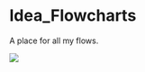# Idea_Flowcharts
A place for all my flows. 


[![](https://mermaid.ink/img/pako:eNp1k2tv2jAUhv_Kkb9skygioRfIh02UlF6h3HpNKtVLDsQisZHjlLGU_z7jGKmsW6RIOe_7nPPaTlKSSMRIPDJLxSpKqFQw9UMO-uoEE6XrFzg4-P7u1C8wTcU7nH7tFWkKfeTFt4o73QLQLX0plrFY8U0ld03fLcd38Ms-XSBQmLJogWoPmK700LOy1xl9yfeNRKLu7ZX3DFfQFxKt7Zu88-AsoyyFTqGSl8o4M8bFZ6NnjMugz_LISudGugqOwWdzpgwNQykizHOLXBmE4-qGccyDkLxuISFZjnFFfLo6kWKCQ1dkyxTVf7ExxkyiZvn8NSQ2bhdkUq-DruAx207zgM30Imkq5s26AypBDnOhBDi6tL3Xpunmn8d8Y7x-6cNaFEBTiTReQ0LftqQy5I89dFD2JMaxgAtN5nC3tG7fuLfBE-5OqFKGwUBY4dYIo3KCVEYJzITchkobY-cMq5SqGJliHNiON0bBvL6Xj_bko11t7tK3xNgQ02BccOgsmVUnlVoVU1PcBdOE8oU5hYFQaMmBMe-DYYo0R0CuUMKAZjv_3vgP-_7HJT4Y4PGvAUX2E6UlHg3xtE-MCpRrCzwZ4Lnaw_DSqqRGMpQ6Kda_Z7nVQqLffoYh8fRjTOUiJCHfaI4WSkzWPCKekgXWSLGMqUL90cwlzYg3o2mu1SXlz0JkO0iXxCvJL-I5Dafebh66jcPjdrPVck_aNbIm3oF71Ki3XOfo2G1ru33YONnUyG8zwqk33XbLaZw0jxzXdfS9-QNCR0GL?type=png)](https://mermaid.live/edit#pako:eNp1k2tv2jAUhv_Kkb9skygioRfIh02UlF6h3HpNKtVLDsQisZHjlLGU_z7jGKmsW6RIOe_7nPPaTlKSSMRIPDJLxSpKqFQw9UMO-uoEE6XrFzg4-P7u1C8wTcU7nH7tFWkKfeTFt4o73QLQLX0plrFY8U0ld03fLcd38Ms-XSBQmLJogWoPmK700LOy1xl9yfeNRKLu7ZX3DFfQFxKt7Zu88-AsoyyFTqGSl8o4M8bFZ6NnjMugz_LISudGugqOwWdzpgwNQykizHOLXBmE4-qGccyDkLxuISFZjnFFfLo6kWKCQ1dkyxTVf7ExxkyiZvn8NSQ2bhdkUq-DruAx207zgM30Imkq5s26AypBDnOhBDi6tL3Xpunmn8d8Y7x-6cNaFEBTiTReQ0LftqQy5I89dFD2JMaxgAtN5nC3tG7fuLfBE-5OqFKGwUBY4dYIo3KCVEYJzITchkobY-cMq5SqGJliHNiON0bBvL6Xj_bko11t7tK3xNgQ02BccOgsmVUnlVoVU1PcBdOE8oU5hYFQaMmBMe-DYYo0R0CuUMKAZjv_3vgP-_7HJT4Y4PGvAUX2E6UlHg3xtE-MCpRrCzwZ4Lnaw_DSqqRGMpQ6Kda_Z7nVQqLffoYh8fRjTOUiJCHfaI4WSkzWPCKekgXWSLGMqUL90cwlzYg3o2mu1SXlz0JkO0iXxCvJL-I5Dafebh66jcPjdrPVck_aNbIm3oF71Ki3XOfo2G1ru33YONnUyG8zwqk33XbLaZw0jxzXdfS9-QNCR0GL)

